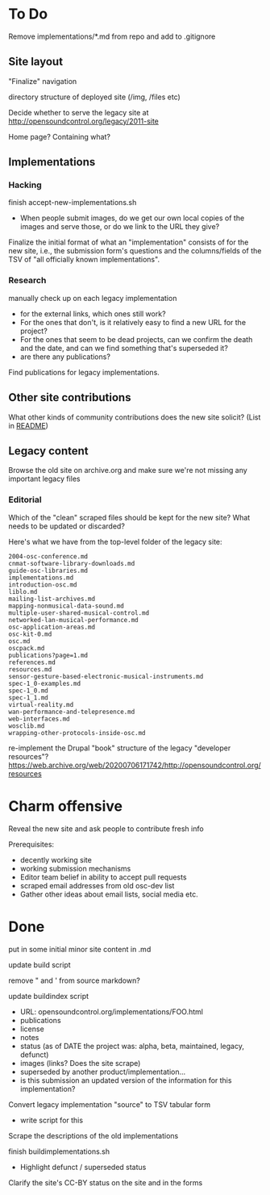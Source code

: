 # To Do

Remove implementations/*.md from repo and add to .gitignore


## Site layout

"Finalize" navigation

directory structure of deployed site (/img, /files etc)

Decide whether to serve the legacy site at http://opensoundcontrol.org/legacy/2011-site 

Home page?  Containing what?



## Implementations

### Hacking

finish accept-new-implementations.sh

- When people submit images, do we get our own local copies of the
  images and serve those, or do we link to the URL they give?

Finalize the initial format of what an "implementation" consists of for
the new site, i.e., the submission form's questions and the
columns/fields of the TSV of "all officially known implementations".



### Research

manually check up on each legacy implementation

 - for the external links, which ones still work?
 - For the ones that don't, is it relatively easy to find a new URL for the project?
 - For the ones that seem to be dead projects, can we confirm the
   death and the date, and can we find something that's superseded it?
 - are there any publications?
 
Find publications for legacy implementations.



## Other site contributions

What other kinds of community contributions does the new site solicit?
(List in [README](README.html))



## Legacy content

Browse the old site on archive.org and make sure we're not missing any important legacy files



### Editorial 

Which of the "clean" scraped files should be kept for the new site?
What needs to be updated or discarded?

Here's what we have from the top-level folder of the legacy site:

````
2004-osc-conference.md
cnmat-software-library-downloads.md
guide-osc-libraries.md
implementations.md
introduction-osc.md
liblo.md
mailing-list-archives.md
mapping-nonmusical-data-sound.md
multiple-user-shared-musical-control.md
networked-lan-musical-performance.md
osc-application-areas.md
osc-kit-0.md
osc.md
oscpack.md
publications?page=1.md
references.md
resources.md
sensor-gesture-based-electronic-musical-instruments.md
spec-1_0-examples.md
spec-1_0.md
spec-1_1.md
virtual-reality.md
wan-performance-and-telepresence.md
web-interfaces.md
wosclib.md
wrapping-other-protocols-inside-osc.md
````


re-implement the Drupal "book" structure of the legacy "developer resources"?
    https://web.archive.org/web/20200706171742/http://opensoundcontrol.org/resources
    



# Charm offensive

Reveal the new site and ask people to contribute fresh info

Prerequisites: 

* decently working site
* working submission mechanisms
* Editor team belief in ability to accept pull requests
* scraped email addresses from old osc-dev list
* Gather other ideas about email lists, social media etc.




# Done

put in some initial minor site content in .md

update build script

remove \" and \' from source markdown?

update buildindex script


- URL: opensoundcontrol.org/implementations/FOO.html
- publications
- license
- notes
- status (as of DATE the project was: alpha, beta, maintained, legacy, defunct)
- images (links? Does the site scrape)
- superseded by another product/implementation...
- is this submission an updated version of the information for this implementation?

Convert legacy implementation "source" to TSV tabular form
- write script for this

Scrape the descriptions of the old implementations


finish buildimplementations.sh

- Highlight defunct / superseded status



Clarify the site's CC-BY status on the site and in the forms

